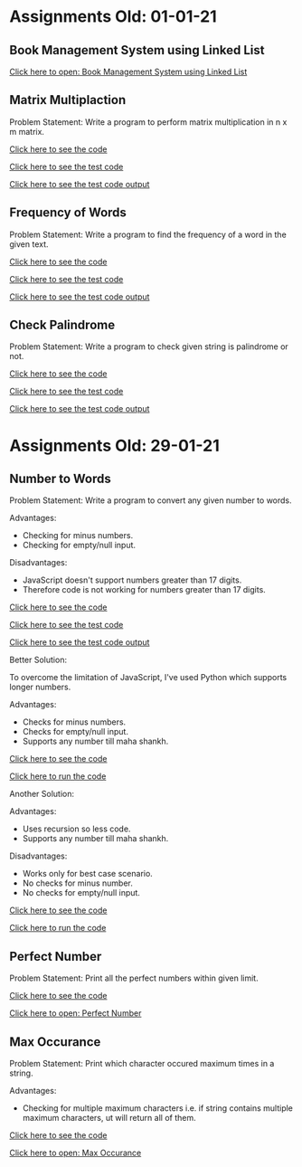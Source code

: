 # Assignments Old: 01-01-21

## Book Management System using Linked List

[Click here to open: Book Management System using Linked List](https://5hubham7.github.io/Assignments-01-02-2021/linked_list.html)

## Matrix Multiplaction

Problem Statement: Write a program to perform matrix multiplication in n x m matrix.

[Click here to see the code](https://github.com/5hubham7/Assignments-01-02-2021/blob/master/matrix_multi.js)

[Click here to see the test code](https://github.com/5hubham7/Assignments-01-02-2021/blob/master/matrix_multi.test.js)

[Click here to see the test code output](https://github.com/5hubham7/Assignments-01-02-2021/blob/master/matrix_multi.test.txt)

## Frequency of Words

Problem Statement: Write a program to find the frequency of a word in the given text.

[Click here to see the code](https://github.com/5hubham7/Assignments-01-02-2021/blob/master/word_frequency.js)

[Click here to see the test code](https://github.com/5hubham7/Assignments-01-02-2021/blob/master/word_frequency.test.js)

[Click here to see the test code output](https://github.com/5hubham7/Assignments-01-02-2021/blob/master/word_frequency.test.txt)

## Check Palindrome

Problem Statement: Write a program to check given string is palindrome or not.

[Click here to see the code](https://github.com/5hubham7/Assignments-01-02-2021/blob/master/palindrome.js)

[Click here to see the test code](https://github.com/5hubham7/Assignments-01-02-2021/blob/master/palindrome.test.js)

[Click here to see the test code output](https://github.com/5hubham7/Assignments-01-02-2021/blob/master/palindrome.test.txt)

# Assignments Old: 29-01-21

## Number to Words

Problem Statement: Write a program to convert any given number to words.

Advantages:

-   Checking for minus numbers.
-   Checking for empty/null input.

Disadvantages:

-   JavaScript doesn't support numbers greater than 17 digits.
-   Therefore code is not working for numbers greater than 17 digits.

[Click here to see the code](https://github.com/5hubham7/Assignments-01-02-2021/blob/master/number_to_words.js)

[Click here to see the test code](https://github.com/5hubham7/Assignments-01-02-2021/blob/master/number_to_words.test.js)

[Click here to see the test code output](https://github.com/5hubham7/Assignments-01-02-2021/blob/master/number_to_words.test.txt)

Better Solution:

To overcome the limitation of JavaScript, I've used Python which supports longer numbers.

Advantages:

-   Checks for minus numbers.
-   Checks for empty/null input.
-   Supports any number till maha shankh.

[Click here to see the code](https://github.com/5hubham7/Assignments-01-02-2021/blob/master/number_to_words.py)

[Click here to run the code](https://onlinegdb.com/IbuePrY1P)

Another Solution:

Advantages:

-   Uses recursion so less code.
-   Supports any number till maha shankh.

Disadvantages:

-   Works only for best case scenario.
-   No checks for minus number.
-   No checks for empty/null input.

[Click here to see the code](https://github.com/5hubham7/Assignments-01-02-2021/blob/master/number_to_words_recursion.py)

[Click here to run the code](https://onlinegdb.com/0U3XEo_E-)

## Perfect Number

Problem Statement: Print all the perfect numbers within given limit.

[Click here to see the code](https://github.com/5hubham7/Assignments-01-02-2021/blob/master/perfect_number.py)

[Click here to open: Perfect Number](https://onlinegdb.com/nONiHmnwN)

## Max Occurance

Problem Statement: Print which character occured maximum times in a string.

Advantages:

-   Checking for multiple maximum characters i.e. if string contains multiple maximum characters, ut will return all of them.

[Click here to see the code](https://github.com/5hubham7/Assignments-01-02-2021/blob/master/max_occurance.py)

[Click here to open: Max Occurance](https://onlinegdb.com/8ZWf3DcGN)
